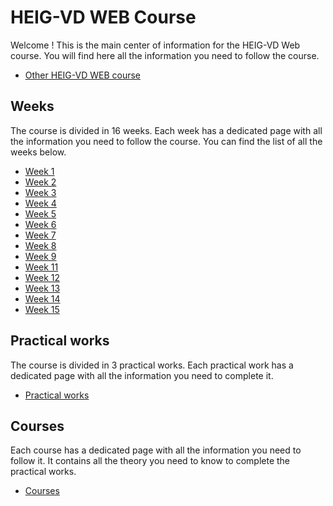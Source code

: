 # HEIG-VD WEB Course

Welcome ! This is the main center of information for the HEIG-VD Web course. You will find here all the information you need to follow the course.

- [Other HEIG-VD WEB course](https://web-classroom.github.io/)


## Weeks

The course is divided in 16 weeks. Each week has a dedicated page with all the information you need to follow the course. You can find the list of all the weeks below.

- [Week 1](./weeks/week-1.md)
- [Week 2](./weeks/week-2.md)
- [Week 3](./weeks/week-3.md)
- [Week 4](./weeks/week-4.md)
- [Week 5](./weeks/week-5.md)
- [Week 6](./weeks/week-6.md)
- [Week 7](./weeks/week-7.md)
- [Week 8](./weeks/week-8.md)
- [Week 9](./weeks/week-9.md)
- [Week 11](./weeks/week-11/index.md)
- [Week 12](./weeks/week-12/index.md)
- [Week 13](./weeks/week-13.md)
- [Week 14](./weeks/week-14/index.md)
- [Week 15](./weeks/week-15/index.md)
<!-- - [Week 16](./weeks/week-16/index.md) -->


## Practical works

The course is divided in 3 practical works. Each practical work has a dedicated page with all the information you need to complete it.

- [Practical works](./practical-works/index.md)

## Courses

Each course has a dedicated page with all the information you need to follow it. It contains all the theory you need to know to complete the practical works.

- [Courses](./courses/index.md)
